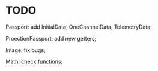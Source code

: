 TODO
=============
Passport: add InitialData, OneChannelData, TelemetryData;

ProectionPassport: add new getters;

Image: fix bugs;

Math: check functions;
